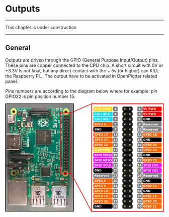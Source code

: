 # Outputs
---

This chapter is under construction

---
## General
Outputs are driven through the GPIO (General Purpose Input/Output) pins. These pins are copper connected to the CPU chip. A short circuit with 0V or +3.3V is not final, but any direct contact with the + 5v (or higher) can KILL the Raspberry Pi... 
The output have to be activated in OpenPlotter related panel. 

Pins numbers are according to the diagram below where for example: pin GPIO22 is pin position number 15.

![](RP2_Pinout.png)